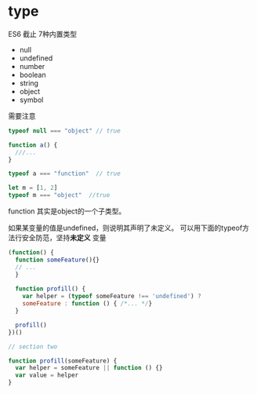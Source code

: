 # type

ES6 截止
7种内置类型

- null
- undefined
- number
- boolean
- string
- object
- symbol

需要注意 
```js
typeof null === "object" // true

function a() {
  ///...
}

typeof a === "function"  // true

let m = [1, 2]
typeof m === "object"  //true
```
function 其实是object的一个子类型。

如果某变量的值是undefined，则说明其声明了未定义。
可以用下面的typeof方法行安全防范，坚持**未定义** 变量
```js
(function() {
  function someFeature(){}
  // ...
  }
  
  function profill() {
    var helper = (typeof someFeature !== 'undefined') ?
    someFeature : function () { /*... */}
  }

  profill()
})()

// section two

function profill(someFeature) {
  var helper = someFeature || function () {}
  var value = helper
}
```



